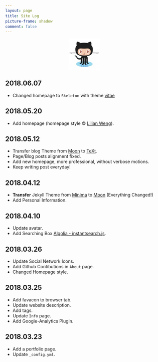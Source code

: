 ```yaml
---
layout: page
title: Site Log
picture-frame: shadow
comment: false
---
```


<img src="https://github.com/Zhenye-Na/Zhenye-Na.github.io/blob/master/assets/images/octocat.jpg?raw=true" width="20%" class="center">

## 2018.06.07
- Changed homepage to `Skeleton` with theme [vitae](https://github.com/jekyller/vitae)


## 2018.05.20
- Add homepage (homepage style © [Lilian Weng](http://lilianweng.github.io/)).

## 2018.05.12
- Transfer blog Theme from [Moon](https://taylantatli.github.io/Moon/) to [TeXt](https://github.com/kitian616/jekyll-TeXt-theme/).
- Page/Blog posts alignment fixed.
- Add new homepage, more professional, without verbose motions.
- Keep writing post everyday!

## 2018.04.12
- **Transfer** Jekyll Theme from [Minima](https://jekyll.github.io/minima/) to [Moon](https://taylantatli.github.io/Moon/) (Everything Changed!)
- Add Personal Information.


## 2018.04.10
- Update avatar.
- Add Searching Box [Algolia - instantsearch.js](https://community.algolia.com/instantsearch.js).


## 2018.03.26
- Update Social Network Icons.
- Add Github Contibutions in `About` page.
- Changed Homepage style.


## 2018.03.25
- Add favacon to browser tab.
- Update website description.
- Add tags.
- Update `Info` page.
- Add Google-Analytics Plugin.


## 2018.03.23
- Add a portfolio page.
- Update `_config.yml`.


<style>
.center {
    display: block;
    margin-left: auto;
    margin-right: auto;
}
</style>